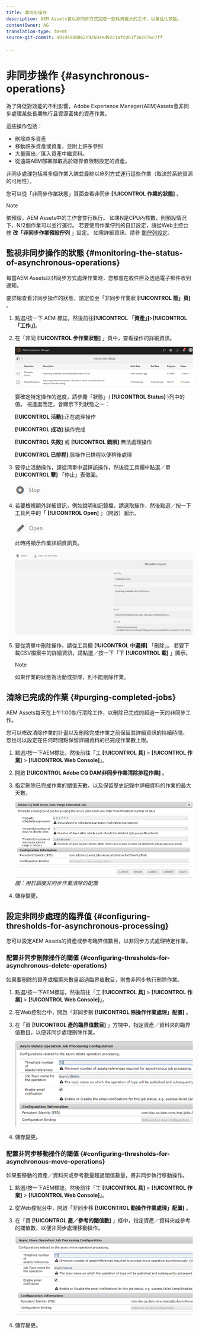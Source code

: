 ```yaml
---
title: 非同步操作
description: AEM Assets會以非同步方式完成一些耗資龐大的工作，以最佳化效能。
contentOwner: AG
translation-type: tm+mt
source-git-commit: 991d4900862c92684ed92c1afc081f3e2d76c7ff

---
```



# 非同步操作 {#asynchronous-operations}

為了降低對效能的不利影響，Adobe Experience Manager(AEM)Assets會非同步處理某些長期執行且資源密集的資產作業。

這些操作包括：

* 刪除許多資產
* 移動許多資產或資產，並附上許多參照
* 大量匯出／匯入資產中繼資料。
* 從遠端AEM部署擷取高於臨界值限制設定的資產。

非同步處理包括將多個作業入隊並最終以串列方式運行這些作業（取決於系統資源的可用性）。

您可以從「非同步作業狀態」頁面查看非同步 **[!UICONTROL 作業的狀態]** 。

>[!NOTE]
>
>依預設，AEM Assets中的工作會並行執行。 如果N是CPU內核數，則預設情況下，N/2個作業可以並行運行。 若要使用作業佇列的自訂設定，請從Web主控台修 **改「非同步作業預設佇列** 」設定。 如需詳細資訊，請參 [閱佇列設定](https://sling.apache.org/documentation/bundles/apache-sling-eventing-and-job-handling.html#queue-configurations)。

## 監視非同步操作的狀態 {#monitoring-the-status-of-asynchronous-operations}

每當AEM Assets以非同步方式處理作業時，您都會在收件匣及透過電子郵件收到通知。

要詳細查看非同步操作的狀態，請定位至「非同步作業狀 **[!UICONTROL 態」頁]** 。

1. 點選/按一下 AEM 標誌，然後前往&#x200B;**[!UICONTROL 「資產」]**>**[!UICONTROL 「工作」]**。
1. 在「非同 **[!UICONTROL 步作業狀態]** 」頁中，查看操作的詳細資訊。

   ![job_status](assets/job_status.png)

   要確定特定操作的進度，請參閱「狀態」( **[!UICONTROL Status]** )列中的值。 視進度而定，會顯示下列狀態之一：

   **[!UICONTROL 活動]**:正在處理操作

   **[!UICONTROL 成功]**:操作完成

   **[!UICONTROL 失敗]** 或 **[!UICONTROL 錯誤]**:無法處理操作

   **[!UICONTROL 已排程]**:該操作已排程以便稍後處理

1. 要停止活動操作，請從清單中選擇該操作，然後從工具欄中點選／單 **[!UICONTROL 擊]** 「停止」表徵圖。

   ![stop_icon](assets/stop_icon.png)

1. 若要檢視額外詳細資訊，例如說明和記錄檔，請選取操作，然後點選／按一下工具列中的「 **[!UICONTROL Open]** 」（開啟）圖示。

   ![open_icon](assets/open_icon.png)

   此時將顯示作業詳細資訊頁。

   ![job_details](assets/job_details.png)

1. 要從清單中刪除操作，請從工具欄 **[!UICONTROL 中選擇]** 「刪除」。 若要下載CSV檔案中的詳細資訊，請點選／按一下「下 **[!UICONTROL 載]** 」圖示。

   >[!NOTE]
   >
   >如果作業的狀態為活動或排隊，則不能刪除作業。

## 清除已完成的作業 {#purging-completed-jobs}

AEM Assets每天在上午1:00執行清除工作，以刪除已完成的超過一天的非同步工作。

您可以修改清除作業的計畫以及刪除完成作業之前保留其詳細資訊的持續時間。 您也可以設定在任何時間點保留詳細資料的已完成作業數上限。

1. 點選/按一下AEM標誌，然後前往「工 **[!UICONTROL 具]** > **[!UICONTROL 作業]** > **[!UICONTROL Web Console]**」。
1. 開啟 **[!UICONTROL Adobe CQ DAM非同步作業清除排程作業]** 。
1. 指定刪除已完成作業的閾值天數，以及保留歷史記錄中詳細資料的作業的最大天數。

   ![用於調度非同步作業清除的配置](assets/configmgr_purge_asyncjobs.png)
   *圖：用於調度非同步作業清除的配置*

1. 儲存變更。

## 設定非同步處理的臨界值 {#configuring-thresholds-for-asynchronous-processing}

您可以設定AEM Assets的資產或參考臨界值數目，以非同步方式處理特定作業。

### 配置非同步刪除操作的閾值 {#configuring-thresholds-for-asynchronous-delete-operations}

如果要刪除的資產或檔案夾數量超過臨界值數目，則會非同步執行刪除作業。

1. 點選/按一下AEM標誌，然後前往「工 **[!UICONTROL 具]** > **[!UICONTROL 作業]** > **[!UICONTROL Web Console]**」。
1. 在Web控制台中，開啟「非同步刪 **[!UICONTROL 除操作作業處理」配置]** 。
1. 在「資 **[!UICONTROL 產的臨界值數目]** 」方塊中，指定資產／資料夾的臨界值數目，以便非同步處理刪除作業。

   ![delete_threshold](assets/delete_threshold.png)

1. 儲存變更。

### 配置非同步移動操作的閾值 {#configuring-thresholds-for-asynchronous-move-operations}

如果要移動的資產／資料夾或參考數量超過閾值數量，將非同步執行移動操作。

1. 點選/按一下AEM標誌，然後前往「工 **[!UICONTROL 具]** > **[!UICONTROL 作業]** > **[!UICONTROL Web Console]**」。
1. 從Web控制台中，開啟「非同步移 **[!UICONTROL 動操作作業處理」配置]** 。
1. 在「資 **[!UICONTROL 產／參考的閾值數]** 」框中，指定資產／資料夾或參考的閾值數，以便非同步處理移動操作。

   ![move_threshold](assets/move_threshold.png)

1. 儲存變更。
